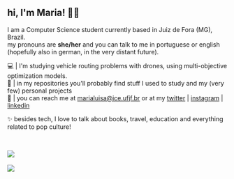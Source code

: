 ## hi, I'm Maria! 👋🏻

I am a Computer Science student currently based in Juiz de Fora (MG), Brazil.       
my pronouns are **she/her** and you can talk to me in portuguese or english (hopefully also in german, in the very distant future).
    
  💻 | I'm studying vehicle routing problems with drones, using multi-objective optimization models.  
  👀 | in my repositories you'll probably find stuff I used to study and my (very few) personal projects  
  📧 | you can reach me at marialuisa@ice.ufjf.br or at my [twitter](https://twitter.com/riolinux) | [instagram](https://www.instagram.com/marialuisarg_/) | [linkedin](https://www.linkedin.com/in/maria-lu%C3%ADsa-riolino-guimar%C3%A3es/)

✨ besides tech, I love to talk about books, travel, education and everything related to pop culture!

##

<br>
<a href="https://github.com/marialuisarg">
  <img width="auto" height="auto" align="center" src="https://github-readme-stats.vercel.app/api?username=marialuisarg&show_icons=true&theme=tokyonight&hide_border=true&include_all_commits=true&count_private=true" />
</a>

<br>
<br>

<a href="https://github.com/marialuisarg">
  <img width="auto" height="auto" align="center" src="https://github-readme-stats.vercel.app/api/top-langs/?username=marialuisarg&layout=compact&theme=tokyonight&hide_border=true" />
</a>
